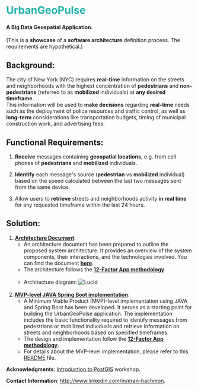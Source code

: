 # <font color="LightSeaGreen">UrbanGeoPulse</font>

#### A Big Data Geospatial Application.

(This is a **showcase** of a **software architecture** definition process. The requirements are hypothetical.)

## Background:

The city of New York (NYC) requires **real-time** information on the streets and neighborhoods with the highest concentration of **pedestrians** and **non-pedestrians** (referred to as **mobilized** individuals) at **any desired timeframe**.<br>
This information will be used to **make decisions** regarding **real-time** needs such as the deployment of police resources and traffic control, as well as **long-term** considerations like transportation budgets, timing of municipal construction work, and advertising fees.

## Functional Requirements:

1. **Receive** messages containing **geospatial locations**, e.g. from cell phones of **pedestrians** and **mobilized** individuals.

2. **Identify** each message's source (**pedestrian** vs **mobilized** individual) based on the speed calculated between the last two messages sent from the same device.

3. Allow users to **retrieve** streets and neighborhoods activity **in real time** for any requested timeframe within the last 24 hours.

## Solution:

1. [**Architecture Document**](architecture/architecture-document-phase-1-REST.md):
   - An architecture document has been prepared to outline the proposed system architecture. It provides an overview of the system components, their interactions, and the technologies involved. You can find the document **[here](architecture/architecture-document-phase-1-REST.md)**.
   - The architecture follows the [**12-Factor App methodology**](https://12factor.net).<br><br>
   - Architecture diagram:
     ![Lucid](https://lucid.app/publicSegments/view/6bffea51-c248-49e8-a244-a0a691a3ab9d/image.jpeg 'System diagram')<br><br>
2. [**MVP-level JAVA Spring Boot implementation**](mvp-level-implementation/README.md):
   - A Minimum Viable Product (MVP)-level implementation using JAVA and Spring Boot has been developed. It serves as a starting point for building the UrbanGeoPulse application. The implementation includes the basic functionality required to identify messages from pedestrians or mobilized individuals and retrieve information on streets and neighborhoods based on specified timeframes.<br>
   - The design and implementation follow the [**12-Factor App methodology**](https://12factor.net).
   - For details about the MVP-level implementation, please refer to this [README](mvp-level-implementation/README.md) file.

**Acknowledgments**: [Introduction to PostGIS](https://postgis.net/workshops/postgis-intro) workshop.

**Contact Information**: http://www.linkedin.com/in/eran-hachmon.
